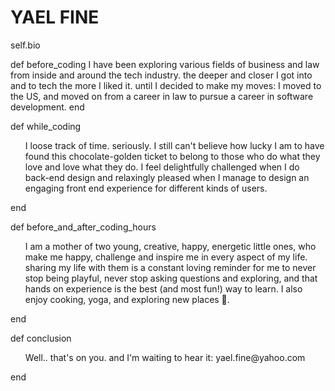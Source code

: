 YAEL FINE
==============  

self.bio

def before_coding
  I have been exploring various fields of business and law from inside and around the tech industry. the deeper and closer I got into and to tech the more I liked it. until I decided to make my moves: I moved to the US, and moved on from a career in law to pursue a career in software development.
end

def while_coding </br>
  <ul>
    I loose track of time. seriously. I still can't believe how lucky I am to have found this chocolate-golden ticket to belong to those who do what they love and love what they do. I feel delightfully challenged when I do back-end design and relaxingly pleased when I manage to design an engaging front end experience for different kinds of users.</br>
  </ul>
end

def before_and_after_coding_hours
  <ul>
    I am a mother of two young, creative, happy, energetic little ones, who make me happy, challenge and inspire me in every aspect of my life. sharing my life with them is a constant loving reminder for me to never stop being playful, never stop asking questions and exploring, and that hands on experience is the best (and most fun!) way to learn. I also enjoy cooking, yoga, and exploring new places 🎒.
    </ul>
end

def conclusion
  <ul>
    Well.. that's on you. and I'm waiting to hear it:
    yael.fine@yahoo.com
  </ul>
end
